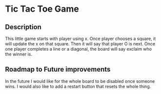 # Tic Tac Toe Game

## Description

This little game starts with player using x. Once player chooses a square, it will update the x on that square. Then it will say that player O is next. Once one player completes a line or a diagonal, the board will say exclaim who the winner is. 

## Roadmap to Future improvements

In the future I would like for the whole board to be disabled once someone wins. I would also like to add a restart button that resets the whole thing. 